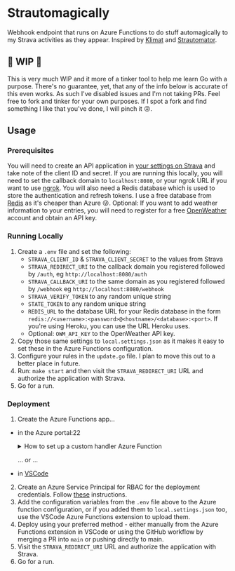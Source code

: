 # Strautomagically

Webhook endpoint that runs on Azure Functions to do stuff automagically to my Strava activities as they appear.
Inspired by [Klimat](https://klimat.app/) and [Strautomator](https://strautomator.com).

## 🚧 WIP 🚧

This is very much WIP and it more of a tinker tool to help me learn Go with a purpose.
There's no guarantee, yet, that any of the info below is accurate of this even works.
As such I've disabled issues and I'm not taking PRs.
Feel free to fork and tinker for your own purposes.
If I spot a fork and find something I like that you've done, I will pinch it 😜.

## Usage

### Prerequisites

You will need to create an API application in [your settings on Strava](https://www.strava.com/settings/api) and take note of the client ID and secret.
If you are running this locally, you will need to set the callback domain to `localhost:8080`, or your ngrok URL if you want to use [ngrok](https://ngrok.com/).
You will also need a Redis database which is used to store the authentication and refresh tokens.
I use a free database from [Redis](https://redis.com/try-free/) as it's cheaper than Azure 😜.
Optional: If you want to add weather information to your entries, you will need to register for a free [OpenWeather](https://openweathermap.org) account and obtain an API key.

### Running Locally

1. Create a `.env` file and set the following:
   - `STRAVA_CLIENT_ID` & `STRAVA_CLIENT_SECRET` to the values from Strava
   - `STRAVA_REDIRECT_URI` to the callback domain you registered followed by `/auth`, eg `http://localhost:8080/auth`
   - `STRAVA_CALLBACK_URI` to the same domain as you registered followed by `/webhook` eg `http://localhost:8080/webhook`
   - `STRAVA_VERIFY_TOKEN` to any random unique string
   - `STATE_TOKEN` to any random unique string
   - `REDIS_URL` to the database URL for your Redis database in the form `redis://<username>:<password>@<hostname>/<database>:<port>`.
     If you're using Heroku, you can use the URL Heroku uses.
   - Optional: `OWM_API_KEY` to the OpenWeather API key.
1. Copy those same settings to `local.settings.json` as it makes it easy to set these in the Azure Functions configuration.
1. Configure your rules in the `update.go` file. I plan to move this out to a better place in future.
1. Run: `make start` and then visit the `STRAVA_REDIRECT_URI` URL and authorize the application with Strava.
1. Go for a run.

### Deployment

1. Create the Azure Functions app...
  - in the Azure portal:22
    <details><summary>How to set up a custom handler Azure Function</summary>
    <p>

    Start by searching for Function App in the Azure Portal and click Create.
    The important settings for this are below, other settings you can use default or your own preferences.

    [Basic]

    1. Publish: Code
    2. Runtime stack: Custom Handler
    3. Version: custom

    [Hosting]

    1. Operating System: Linux
    2. Plan type: Consumption (Serverless)

    </p>
    </details>

    ... or ...
    
  - in [VSCode](https://learn.microsoft.com/en-us/azure/azure-functions/create-first-function-vs-code-other?tabs=go%2Clinux#create-the-function-app-in-azure)
  
2. Create an Azure Service Principal for RBAC for the deployment credentials. Follow [these](https://github.com/Azure/functions-action/blob/d4e7f5d24dc958f6904ffd095fe5033d474abe49/README.md#using-azure-service-principal-for-rbac-as-deployment-credential) instructions.
3. Add the configuration variables from the `.env` file above to the Azure function configuration, or if you added them to `local.settings.json` too, use the VSCode Azure Functions extension to upload them.  
4. Deploy using your preferred method - either manually from the Azure Functions extension in VSCode or using the GitHub workflow by merging a PR into `main` or pushing directly to main.
5. Visit the `STRAVA_REDIRECT_URI` URL and authorize the application with Strava.
6. Go for a run.
